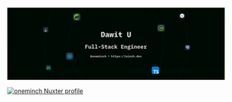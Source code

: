 [![Header Image](/assets/gh-readme-cover-img.svg)](https://minch.dev)

[![oneminch Nuxter profile](https://nuxters.nuxt.com/card/oneminch/og.png)](https://nuxters.nuxt.com/oneminch)
